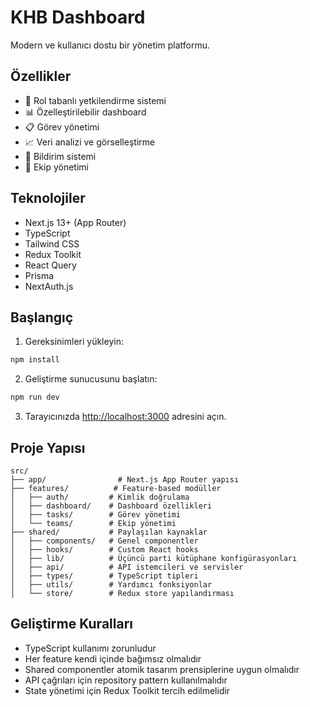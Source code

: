 # KHB Dashboard

Modern ve kullanıcı dostu bir yönetim platformu.

## Özellikler

- 🔐 Rol tabanlı yetkilendirme sistemi
- 📊 Özelleştirilebilir dashboard
- 📋 Görev yönetimi
- 📈 Veri analizi ve görselleştirme
- 🔔 Bildirim sistemi
- 👥 Ekip yönetimi

## Teknolojiler

- Next.js 13+ (App Router)
- TypeScript
- Tailwind CSS
- Redux Toolkit
- React Query
- Prisma
- NextAuth.js

## Başlangıç

1. Gereksinimleri yükleyin:
```bash
npm install
```

2. Geliştirme sunucusunu başlatın:
```bash
npm run dev
```

3. Tarayıcınızda [http://localhost:3000](http://localhost:3000) adresini açın.

## Proje Yapısı

```
src/
├── app/                # Next.js App Router yapısı
├── features/          # Feature-based modüller
│   ├── auth/         # Kimlik doğrulama
│   ├── dashboard/    # Dashboard özellikleri
│   ├── tasks/        # Görev yönetimi
│   └── teams/        # Ekip yönetimi
├── shared/           # Paylaşılan kaynaklar
│   ├── components/   # Genel componentler
│   ├── hooks/        # Custom React hooks
│   ├── lib/          # Üçüncü parti kütüphane konfigürasyonları
│   ├── api/          # API istemcileri ve servisler
│   ├── types/        # TypeScript tipleri
│   ├── utils/        # Yardımcı fonksiyonlar
│   └── store/        # Redux store yapılandırması
```

## Geliştirme Kuralları

- TypeScript kullanımı zorunludur
- Her feature kendi içinde bağımsız olmalıdır
- Shared componentler atomik tasarım prensiplerine uygun olmalıdır
- API çağrıları için repository pattern kullanılmalıdır
- State yönetimi için Redux Toolkit tercih edilmelidir
